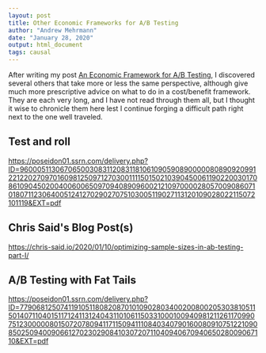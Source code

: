 ```yaml
---
layout: post
title: Other Economic Frameworks for A/B Testing
author: "Andrew Mehrmann"
date: "January 28, 2020"
output: html_document
tags: causal
---
```


After writing my post [An Economic Framework for A/B Testing](), I discovered several others that take more or less the same perspective, although give much more prescriptive advice on what to do in a cost/benefit framework. They are each very long, and I have not read through them all, but I thought it wise to chronicle them here lest I continue forging a difficult path right next to the one well traveled.

## Test and roll

https://poseidon01.ssrn.com/delivery.php?ID=960005113067065003083112083118106109059089000008089092099122122027097016098125097127030011115015021039045006119022003017086109045020040060065097094089096002121097000028057009086071018071123064005124127029027075103005119027113120109028022115072101119&EXT=pdf

## Chris Said's Blog Post(s)

https://chris-said.io/2020/01/10/optimizing-sample-sizes-in-ab-testing-part-I/

## A/B Testing with Fat Tails

https://poseidon01.ssrn.com/delivery.php?ID=779068125074119105118082087010109028034002008002053038105115014071104015117124113124043110106115033100010094098121126117099075123000008015072078094117115094111084034079016008091075122109085025094009066127023029084103072071104094067094065028009067110&EXT=pdf
